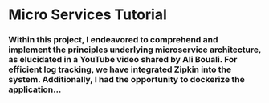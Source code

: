 <h1>Micro Services Tutorial</h1>
<h3>Within this project, I endeavored to comprehend and implement the principles underlying microservice architecture, as elucidated in a YouTube video shared by Ali Bouali.
For efficient log tracking, we have integrated Zipkin into the system.
Additionally, I had the opportunity to dockerize the application...</h3>
